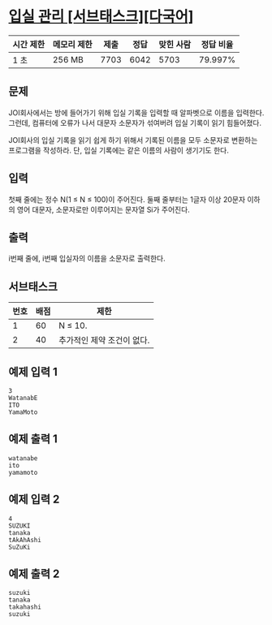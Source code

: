# [입실 관리 [서브태스크][다국어]](https://www.acmicpc.net/problem/5524)

| 시간 제한 | 메모리 제한 | 제출 | 정답 | 맞힌 사람 | 정답 비율 |
| --- | --- | --- | --- | --- | --- |
| 1 초 | 256 MB | 7703 | 6042 | 5703 | 79.997% |

## 문제

JOI회사에서는 방에 들어가기 위해 입실 기록을 입력할 때 알파벳으로 이름을 입력한다. 그런데, 컴퓨터에 오류가 나서 대문자 소문자가 섞여버려 입실 기록이 읽기 힘들어졌다.

JOI회사의 입실 기록을 읽기 쉽게 하기 위해서 기록된 이름을 모두 소문자로 변환하는 프로그램을 작성하라. 단, 입실 기록에는 같은 이름의 사람이 생기기도 한다.

## 입력

첫째 줄에는 정수 N(1 ≤ N ≤ 100)이 주어진다. 둘째 줄부터는 1글자 이상 20문자 이하의 영어 대문자, 소문자로만 이루어지는 문자열 Si가 주어진다.

## 출력

i번째 줄에, i번째 입실자의 이름을 소문자로 출력한다.

## 서브태스크

| 번호 | 배점 | 제한 |
| --- | --- | --- |
| 1 | 60 | N ≤ 10. |
| 2 | 40 | 추가적인 제약 조건이 없다. |

## 예제 입력 1

```
3
WatanabE
ITO
YamaMoto

```

## 예제 출력 1

```
watanabe
ito
yamamoto

```

## 예제 입력 2

```
4
SUZUKI
tanaka
tAkAhAshi
SuZuKi

```

## 예제 출력 2

```
suzuki
tanaka
takahashi
suzuki
```
